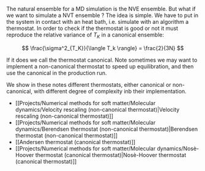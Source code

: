 The natural ensemble for a MD simulation is the NVE ensemble.
But what if we want to simulate a NVT ensemble ? The idea is simple. We have to put in the system in contact with an heat bath, i.e. simulate with an algorithm a thermostat.
In order to check if the thermostat is good or not it must reproduce the relative variance of $T_K$ in a canonical ensemble:

$$ \frac{\sigma^2_{T_K}}{\langle T_k \rangle} = \frac{2}{3N} $$

If it does we call the thermostat canonical. 
Note sometimes we may want to implement a non-canonical thermostat to speed up equilibration, and then use the canonical in the production run.

We show in these notes different thermostats, either canonical or non-canonical, with different degree of complexity inb their implementation.

- [[Projects/Numerical methods for soft matter/Molecular dynamics/Velocity rescaling (non-canonical thermostat)|Velocity rescaling (non-canonical thermostat)]]
- [[Projects/Numerical methods for soft matter/Molecular dynamics/Berendsen thermostat (non-canonical thermostat)|Berendsen thermostat (non-canonical thermostat)]]
- [[Andersen thermostat (canonical thermostat)]]
- [[Projects/Numerical methods for soft matter/Molecular dynamics/Nosè-Hoover thermostat (canonical thermostat)|Nosè-Hoover thermostat (canonical thermostat)]]


